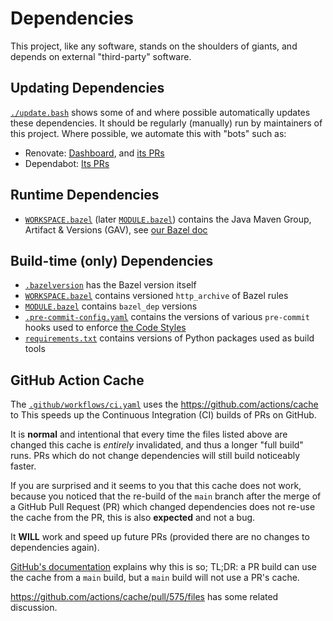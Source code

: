 <!--
    SPDX-License-Identifier: Apache-2.0

    Copyright 2023-2024 The Enola <https://enola.dev> Authors

    Licensed under the Apache License, Version 2.0 (the "License");
    you may not use this file except in compliance with the License.
    You may obtain a copy of the License at

        https://www.apache.org/licenses/LICENSE-2.0

    Unless required by applicable law or agreed to in writing, software
    distributed under the License is distributed on an "AS IS" BASIS,
    WITHOUT WARRANTIES OR CONDITIONS OF ANY KIND, either express or implied.
    See the License for the specific language governing permissions and
    limitations under the License.
-->

# Dependencies

This project, like any software, stands on the shoulders of giants, and depends on external "third-party" software.

## Updating Dependencies

[`./update.bash`](//update.bash) shows some of and where possible automatically updates these dependencies.
It should be regularly (manually) run by maintainers of this project. Where possible, we automate this with "bots" such as:

* Renovate: [Dashboard](https://github.com/enola-dev/enola/issues/73), and [its PRs](https://github.com/enola-dev/enola/pulls?q=is%3Apr+author%3Aapp%2Frenovate+)
* Dependabot: [Its PRs](https://github.com/enola-dev/enola/pulls?q=is%3Apr+author%3Aapp%2Fdependabot)

## Runtime Dependencies

* [`WORKSPACE.bazel`](//WORKSPACE.bazel) (later [`MODULE.bazel`](//MODULE.bazel)) contains the Java Maven Group, Artifact & Versions (GAV), see [our Bazel doc](bazel.md)

## Build-time (only) Dependencies

* [`.bazelversion`](//.bazelversion) has the Bazel version itself
* [`WORKSPACE.bazel`](//WORKSPACE.bazel) contains versioned `http_archive` of Bazel rules
* [`MODULE.bazel`](//MODULE.bazel) contains `bazel_dep` versions
* [`.pre-commit-config.yaml`](//.pre-commit-config.yaml) contains the versions of various `pre-commit` hooks used to enforce [the Code Styles](style.md)
* [`requirements.txt`](//requirements.txt) contains versions of Python packages used as build tools

## GitHub Action Cache

The [`.github/workflows/ci.yaml`](//.github/workflows/ci.yaml) uses the
https://github.com/actions/cache to
This speeds up the Continuous Integration (CI) builds of PRs on GitHub.

It is **normal** and intentional that every time the files listed above are changed this cache is _entirely_ invalidated, and thus a longer "full build" runs. PRs which do not change dependencies will still build noticeably faster.

If you are surprised and it seems to you that this cache does not work, because you noticed that the
re-build of the `main` branch after the merge of a GitHub Pull Request (PR) which changed dependencies
does not re-use the cache from the PR, this is also **expected** and not a bug.

It **WILL** work and speed up future PRs (provided there are no changes to dependencies again).

[GitHub's documentation](https://docs.github.com/en/actions/using-workflows/caching-dependencies-to-speed-up-workflows#restrictions-for-accessing-a-cache)
explains why this is so; TL;DR: a PR build can use the cache from a `main` build, but a `main` build will not use a PR's cache.

https://github.com/actions/cache/pull/575/files has some related discussion.
